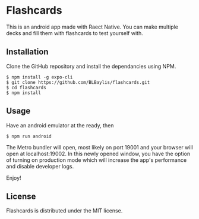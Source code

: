 # Flashcards

This is an android app made with Raect Native. You can make multiple decks and fill them with flashcards to test yourself with.  

## Installation

Clone the GitHub repository and install the dependancies using NPM.

```
$ npm install -g expo-cli
$ git clone https://github.com/BLBaylis/flashcards.git
$ cd flashcards
$ npm install
```

## Usage

Have an android emulator at the ready, then 

```
$ npm run android
```
The Metro bundler will open, most likely on port 19001 and your browser will open at localhost:19002.  In this newly opened window, you have the option of turning on production mode which will increase the app's performance and disable developer logs.

Enjoy!

## License 

Flashcards is distributed under the MIT license.
